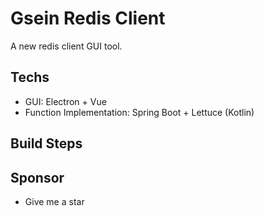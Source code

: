 # Gsein Redis Client

A new redis client GUI tool.

## Techs

- GUI: Electron + Vue 
- Function Implementation: Spring Boot + Lettuce (Kotlin)

## Build Steps

## Sponsor

- Give me a star


